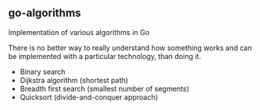 ## go-algorithms
Implementation of various algorithms in Go

There is no better way to really understand how something works
and can be implemented with a particular technology, than doing it.

- Binary search
- Dijkstra algorithm (shortest path)
- Breadth first search (smallest number of segments)
- Quicksort (divide-and-conquer approach)